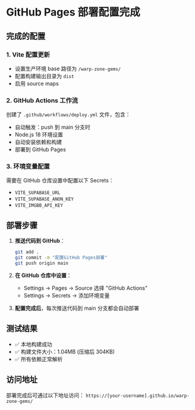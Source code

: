 # GitHub Pages 部署配置完成

## 完成的配置

### 1. Vite 配置更新
- 设置生产环境 base 路径为 `/warp-zone-gems/`
- 配置构建输出目录为 `dist`
- 启用 source maps

### 2. GitHub Actions 工作流
创建了 `.github/workflows/deploy.yml` 文件，包含：
- 自动触发：push 到 main 分支时
- Node.js 18 环境设置
- 自动安装依赖和构建
- 部署到 GitHub Pages

### 3. 环境变量配置
需要在 GitHub 仓库设置中配置以下 Secrets：
- `VITE_SUPABASE_URL`
- `VITE_SUPABASE_ANON_KEY` 
- `VITE_IMGBB_API_KEY`

## 部署步骤

1. **推送代码到 GitHub**：
   ```bash
   git add .
   git commit -m "配置GitHub Pages部署"
   git push origin main
   ```

2. **在 GitHub 仓库中设置**：
   - Settings → Pages → Source 选择 "GitHub Actions"
   - Settings → Secrets → 添加环境变量

3. **配置完成后**，每次推送代码到 main 分支都会自动部署

## 测试结果
- ✅ 本地构建成功
- ✅ 构建文件大小：1.04MB (压缩后 304KB)
- ✅ 所有依赖正常解析

## 访问地址
部署完成后可通过以下地址访问：
`https://[your-username].github.io/warp-zone-gems/`